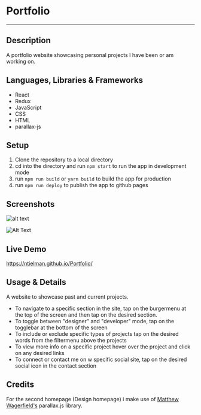 # Portfolio
---


## Description 
A portfolio website showcasing personal projects I have been or am working on.


## Languages, Libraries & Frameworks
* React
* Redux
* JavaScript
* CSS
* HTML 
* parallax-js


## Setup 
1. Clone the repository to a local directory
2. cd into the directory and run `npm start` to run the app in development mode
3. run `npm run build` or `yarn build` to build the app for production
4. run `npm run deploy` to publish the app to github pages


## Screenshots
![alt text](https://github.com/NTielman/Portfolio/blob/main/public/assets/images/projects/devProjects/portfolio.png "Portfolio Preview image")

![Alt Text](https://media.giphy.com/media/C1GmLruAzdoE3LcF07/giphy.gif)


## Live Demo 
https://ntielman.github.io/Portfolio/


## Usage & Details 
A website to showcase past and current projects. 

* To navigate to a specific section in the site, tap on the burgermenu at the top of the screen and then tap on the desired section.
* To toggle between "designer" and "developer" mode, tap on the togglebar at the bottom of the screen
* To include or exclude specific types of projects tap on the desired words from the filtermenu above the projects 
* To view more info on a specific project hover over the project and click on any desired links
* To connect or contact me on w specific social site, tap on the desired social icon in the contact section

## Credits
For the second homepage (Design homepage) i make use of [Matthew Wagerfield's](https://github.com/wagerfield) parallax.js library.